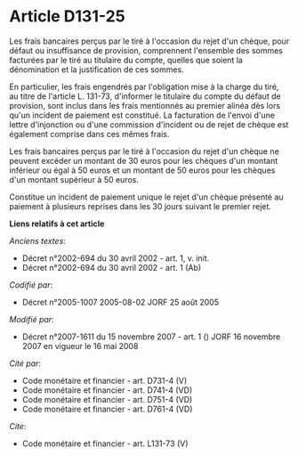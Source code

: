 # Article D131-25

Les frais bancaires perçus par le tiré à l'occasion du rejet d'un chèque, pour défaut ou insuffisance de provision,
comprennent l'ensemble des sommes facturées par le tiré au titulaire du compte, quelles que soient la dénomination et la
justification de ces sommes. 

En particulier, les frais engendrés par l'obligation mise à la charge du tiré, au titre de l'article L. 131-73, d'informer le
titulaire du compte du défaut de provision, sont inclus dans les frais mentionnés au premier alinéa dès lors qu'un incident
de paiement est constitué. La facturation de l'envoi d'une lettre d'injonction ou d'une commission d'incident ou de rejet de
chèque est également comprise dans ces mêmes frais. 

Les frais bancaires perçus par le tiré à l'occasion du rejet d'un chèque ne peuvent excéder un montant de 30 euros pour les
chèques d'un montant inférieur ou égal à 50 euros et un montant de 50 euros pour les chèques d'un montant supérieur à 50
euros. 

Constitue un incident de paiement unique le rejet d'un chèque présenté au paiement à plusieurs reprises dans les 30 jours
suivant le premier rejet.

**Liens relatifs à cet article**

_Anciens textes_:

  - Décret n°2002-694 du 30 avril 2002 - art. 1, v. init.
  - Décret n°2002-694 du 30 avril 2002 - art. 1 (Ab)

_Codifié par_:

  - Décret n°2005-1007 2005-08-02 JORF 25 août 2005

_Modifié par_:

  - Décret n°2007-1611 du 15 novembre 2007 - art. 1 () JORF 16 novembre 2007 en vigueur le 16 mai 2008

_Cité par_:

  - Code monétaire et financier - art. D731-4 (V)
  - Code monétaire et financier - art. D741-4 (VD)
  - Code monétaire et financier - art. D751-4 (VD)
  - Code monétaire et financier - art. D761-4 (VD)

_Cite_:

  - Code monétaire et financier - art. L131-73 (V)
